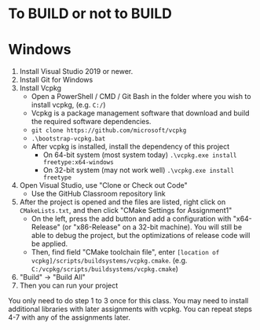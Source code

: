 # To BUILD or not to BUILD

# Windows

1. Install Visual Studio 2019 or newer.
2. Install Git for Windows
3. Install Vcpkg
	-	Open a PowerShell / CMD / Git Bash in the folder where you wish to install vcpkg, (e.g. `C:/`)
	-	Vcpkg is a package management software that download and build the required software dependencies.
	-	`git clone https://github.com/microsoft/vcpkg`
	-	`.\bootstrap-vcpkg.bat`
	-	After vcpkg is installed, install the dependency of this project
		-	On 64-bit system (most system today) `.\vcpkg.exe install freetype:x64-windows`
		-	On 32-bit system (may not work well) `.\vcpkg.exe install freetype`
4. Open Visual Studio, use "Clone or Check out Code"
	-	Use the GitHub Classroom repository link
5. After the project is opened and the files are listed, right click on `CMakeLists.txt`, and then click "CMake Settings for Assignment1"
	-	On the left, press the add button and add a configuration with "x64-Release" (or "x86-Release" on a 32-bit machine). You will still be able to debug the project, but the optimizations of release code will be applied.
	-	Then, find field "CMake toolchain file", enter `[location of vcpkg]/scripts/buildsystems/vcpkg.cmake`. (e.g. `C:/vcpkg/scripts/buildsystems/vcpkg.cmake`)
6. "Build" -> "Build All"
7. Then you can run your project

You only need to do step 1 to 3 once for this class. You may need to install additional libraries with later assignments with vcpkg. You can repeat steps 4-7 with any of the assignments later.